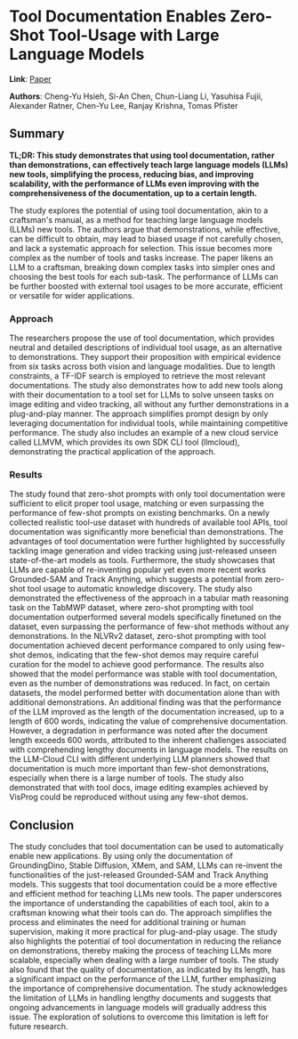 <!--- Created using: gpt-4 --->
<!--- Reviewed: False --->
# Tool Documentation Enables Zero-Shot Tool-Usage with Large Language Models

**Link**: [Paper](http://arxiv.org/pdf/2308.00675v1)

**Authors**: Cheng-Yu Hsieh, Si-An Chen, Chun-Liang Li, Yasuhisa Fujii, Alexander Ratner, Chen-Yu Lee, Ranjay Krishna, Tomas Pfister

## Summary

**TL;DR: This study demonstrates that using tool documentation, rather than demonstrations, can effectively teach large language models (LLMs) new tools, simplifying the process, reducing bias, and improving scalability, with the performance of LLMs even improving with the comprehensiveness of the documentation, up to a certain length.**

The study explores the potential of using tool documentation, akin to a craftsman's manual, as a method for teaching large language models (LLMs) new tools. The authors argue that demonstrations, while effective, can be difficult to obtain, may lead to biased usage if not carefully chosen, and lack a systematic approach for selection. This issue becomes more complex as the number of tools and tasks increase. The paper likens an LLM to a craftsman, breaking down complex tasks into simpler ones and choosing the best tools for each sub-task. The performance of LLMs can be further boosted with external tool usages to be more accurate, efficient or versatile for wider applications.

### Approach

The researchers propose the use of tool documentation, which provides neutral and detailed descriptions of individual tool usage, as an alternative to demonstrations. They support their proposition with empirical evidence from six tasks across both vision and language modalities. Due to length constraints, a TF-IDF search is employed to retrieve the most relevant documentations. The study also demonstrates how to add new tools along with their documentation to a tool set for LLMs to solve unseen tasks on image editing and video tracking, all without any further demonstrations in a plug-and-play manner. The approach simplifies prompt design by only leveraging documentation for individual tools, while maintaining competitive performance. The study also includes an example of a new cloud service called LLMVM, which provides its own SDK CLI tool (llmcloud), demonstrating the practical application of the approach.
### Results

The study found that zero-shot prompts with only tool documentation were sufficient to elicit proper tool usage, matching or even surpassing the performance of few-shot prompts on existing benchmarks. On a newly collected realistic tool-use dataset with hundreds of available tool APIs, tool documentation was significantly more beneficial than demonstrations. The advantages of tool documentation were further highlighted by successfully tackling image generation and video tracking using just-released unseen state-of-the-art models as tools. Furthermore, the study showcases that LLMs are capable of re-inventing popular yet even more recent works Grounded-SAM and Track Anything, which suggests a potential from zero-shot tool usage to automatic knowledge discovery. The study also demonstrated the effectiveness of the approach in a tabular math reasoning task on the TabMWP dataset, where zero-shot prompting with tool documentation outperformed several models specifically finetuned on the dataset, even surpassing the performance of few-shot methods without any demonstrations. In the NLVRv2 dataset, zero-shot prompting with tool documentation achieved decent performance compared to only using few-shot demos, indicating that the few-shot demos may require careful curation for the model to achieve good performance. The results also showed that the model performance was stable with tool documentation, even as the number of demonstrations was reduced. In fact, on certain datasets, the model performed better with documentation alone than with additional demonstrations. An additional finding was that the performance of the LLM improved as the length of the documentation increased, up to a length of 600 words, indicating the value of comprehensive documentation. However, a degradation in performance was noted after the document length exceeds 600 words, attributed to the inherent challenges associated with comprehending lengthy documents in language models. The results on the LLM-Cloud CLI with different underlying LLM planners showed that documentation is much more important than few-shot demonstrations, especially when there is a large number of tools. The study also demonstrated that with tool docs, image editing examples achieved by VisProg could be reproduced without using any few-shot demos.
## Conclusion

The study concludes that tool documentation can be used to automatically enable new applications. By using only the documentation of GroundingDino, Stable Diffusion, XMem, and SAM, LLMs can re-invent the functionalities of the just-released Grounded-SAM and Track Anything models. This suggests that tool documentation could be a more effective and efficient method for teaching LLMs new tools. The paper underscores the importance of understanding the capabilities of each tool, akin to a craftsman knowing what their tools can do. The approach simplifies the process and eliminates the need for additional training or human supervision, making it more practical for plug-and-play usage. The study also highlights the potential of tool documentation in reducing the reliance on demonstrations, thereby making the process of teaching LLMs more scalable, especially when dealing with a large number of tools. The study also found that the quality of documentation, as indicated by its length, has a significant impact on the performance of the LLM, further emphasizing the importance of comprehensive documentation. The study acknowledges the limitation of LLMs in handling lengthy documents and suggests that ongoing advancements in language models will gradually address this issue. The exploration of solutions to overcome this limitation is left for future research.
